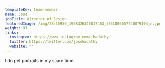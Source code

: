 ```yaml
---
templateKey: team-member
name: Jose
jobTitle: Director of Design
featuredImage: /img/28435956_1968326346817463_5561806657740079104_n.jpg
weight: 97
links:
  instagram: https://www.instagram.com/jhadathy
  twitter: https://twitter.com/josehadathy
  website: ""
---
```

I do pet portraits in my spare time.

